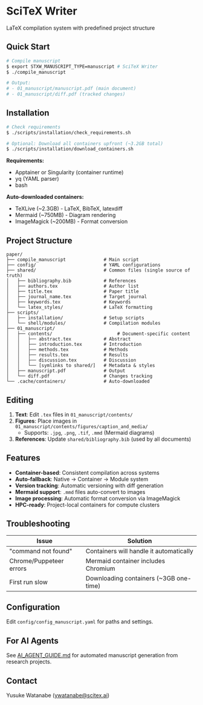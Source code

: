 <!-- ---
!-- Timestamp: 2025-09-26 22:43:59
!-- Author: ywatanabe
!-- File: /ssh:sp:/home/ywatanabe/proj/neurovista/paper/README.md
!-- --- -->

# SciTeX Writer

LaTeX compilation system with predefined project structure

## Quick Start

```bash
# Compile manuscript
$ export STXW_MANUSCRIPT_TYPE=manuscript # SciTeX Writer
$ ./compile_manuscript

# Output: 
# - 01_manuscript/manuscript.pdf (main document)
# - 01_manuscript/diff.pdf (tracked changes)
```

## Installation

```bash
# Check requirements
$ ./scripts/installation/check_requirements.sh

# Optional: Download all containers upfront (~3.2GB total)
$ ./scripts/installation/download_containers.sh
```

**Requirements:**
- Apptainer or Singularity (container runtime)
- yq (YAML parser)
- bash

**Auto-downloaded containers:**
- TeXLive (~2.3GB) - LaTeX, BibTeX, latexdiff
- Mermaid (~750MB) - Diagram rendering
- ImageMagick (~200MB) - Format conversion

## Project Structure

```
paper/
├── compile_manuscript              # Main script
├── config/                         # YAML configurations
├── shared/                         # Common files (single source of truth)
│   ├── bibliography.bib            # References
│   ├── authors.tex                 # Author list
│   ├── title.tex                   # Paper title
│   ├── journal_name.tex            # Target journal
│   ├── keywords.tex                # Keywords
│   └── latex_styles/               # LaTeX formatting
├── scripts/
│   ├── installation/               # Setup scripts
│   └── shell/modules/              # Compilation modules
├── 01_manuscript/
│   ├── contents/                        # Document-specific content
│   │   ├── abstract.tex            # Abstract
│   │   ├── introduction.tex        # Introduction
│   │   ├── methods.tex             # Methods
│   │   ├── results.tex             # Results
│   │   ├── discussion.tex          # Discussion
│   │   └── [symlinks to shared/]   # Metadata & styles
│   ├── manuscript.pdf              # Output
│   └── diff.pdf                    # Changes tracking
└── .cache/containers/              # Auto-downloaded
```

## Editing

1. **Text**: Edit `.tex` files in `01_manuscript/contents/`
2. **Figures**: Place images in `01_manuscript/contents/figures/caption_and_media/`
   - Supports: `.jpg`, `.png`, `.tif`, `.mmd` (Mermaid diagrams)
3. **References**: Update `shared/bibliography.bib` (used by all documents)

## Features

- **Container-based**: Consistent compilation across systems
- **Auto-fallback**: Native → Container → Module system  
- **Version tracking**: Automatic versioning with diff generation
- **Mermaid support**: `.mmd` files auto-convert to images
- **Image processing**: Automatic format conversion via ImageMagick
- **HPC-ready**: Project-local containers for compute clusters

## Troubleshooting

| Issue                   | Solution                                |
|-------------------------|-----------------------------------------|
| "command not found"     | Containers will handle it automatically |
| Chrome/Puppeteer errors | Mermaid container includes Chromium     |
| First run slow          | Downloading containers (~3GB one-time)  |

## Configuration

Edit `config/config_manuscript.yaml` for paths and settings.

## For AI Agents

See [AI_AGENT_GUIDE.md](./AI_AGENT_GUIDE.md) for automated manuscript generation from research projects.

## Contact

Yusuke Watanabe (ywatanabe@scitex.ai)

<!-- EOF -->